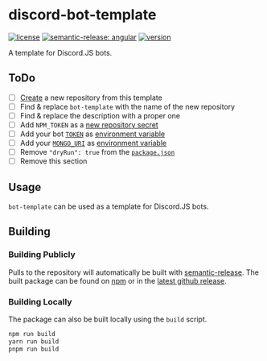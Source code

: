 # discord-bot-template

[![license](https://custom-icon-badges.demolab.com/github/license/brycked/bot-template?logo=law)](LICENSE.md)
[![semantic-release: angular](https://img.shields.io/badge/semantic--release-angular-e10079?logo=semantic-release)](https://github.com/semantic-release/semantic-release)
[![version](https://img.shields.io/npm/v/@bricked/bot-template?color=crimson&logo=npm)](https://www.npmjs.com/package/@bricked/bot-template)

A template for Discord.JS bots.

## ToDo

- [ ] [Create](https://github.com/brycked/bot-template/generate) a new repository from this template
- [ ] Find & replace `bot-template` with the name of the new repository
- [ ] Find & replace the description with a proper one
- [ ] Add `NPM_TOKEN` as a [new repository secret](https://github.com/brycked/bot-template/settings/secrets/actions/new)
- [ ] Add your bot [`TOKEN`](https://discordjs.guide/preparations/setting-up-a-bot-application.html#your-bot-s-token) as [environment variable](./.env)
- [ ] Add your [`MONGO_URI`](https://www.mongodb.com/docs/manual/reference/connection-string/) as [environment variable](./.env)
- [ ] Remove `"dryRun": true` from the [`package.json`](./package.json)
- [ ] Remove this section

## Usage

`bot-template` can be used as a template for Discord.JS bots.

## Building

### Building Publicly

Pulls to the repository will automatically be built with [semantic-release](https://github.com/semantic-release/npm).
The built package can be found on [npm](https://www.npmjs.com/package/@bricked/bot-template?activeTab=code) or in the
[latest github release](https://github.com/brycked/bot-template/releases/latest).

### Building Locally

The package can also be built locally using the `build` script.

```sh
npm run build
yarn run build
pnpm run build
```
